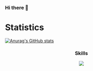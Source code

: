 ### Hi there 👋
# Statistics
[![Anurag's GitHub stats](https://github-readme-stats.vercel.app/api?username=bodaue&theme=dark)](https://github.com/anuraghazra/github-readme-stats)

<h3 align="center">Skills</h3>
<p align="center">
  <a href="https://skillicons.dev">
    <img src="https://skillicons.dev/icons?i=python,django,fastapi,flask,git,docker,postgres,mongodb,linux,html,css&perline=10" />
  </a>
</p>
<!--
**bodaue/bodaue** is a ✨ _special_ ✨ repository because its `README.md` (this file) appears on your GitHub profile.

Here are some ideas to get you started:
  
- 🔭 I’m currently working on ...
- 🌱 I’m currently learning ...
- 👯 I’m looking to collaborate on ...
- 🤔 I’m looking for help with ...
- 💬 Ask me about ...
- 📫 How to reach me: ...
- 😄 Pronouns: ...
- ⚡ Fun fact: ...
-->
